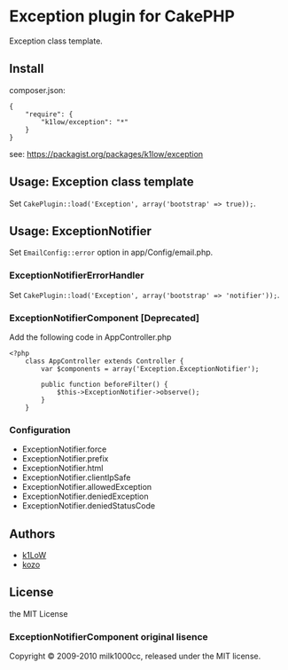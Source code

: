 # Exception plugin for CakePHP

Exception class template.

## Install

composer.json:

```
{
    "require": {
        "k1low/exception": "*"
    }
}
```

see: https://packagist.org/packages/k1low/exception

## Usage: Exception class template

Set `CakePlugin::load('Exception', array('bootstrap' => true));`.

## Usage: ExceptionNotifier

Set `EmailConfig::error` option in app/Config/email.php.

### ExceptionNotifierErrorHandler

Set `CakePlugin::load('Exception', array('bootstrap' => 'notifier'));`.

### ExceptionNotifierComponent [Deprecated]

Add the following code in AppController.php

    <?php
        class AppController extends Controller {
            var $components = array('Exception.ExceptionNotifier');

            public function beforeFilter() {
                $this->ExceptionNotifier->observe();
            }
        }

### Configuration

- ExceptionNotifier.force
- ExceptionNotifier.prefix
- ExceptionNotifier.html
- ExceptionNotifier.clientIpSafe
- ExceptionNotifier.allowedException
- ExceptionNotifier.deniedException
- ExceptionNotifier.deniedStatusCode

## Authors

- [k1LoW](https://github.com/k1LoW)
- [kozo](https://github.com/kozo)

## License
the MIT License

### ExceptionNotifierComponent original lisence
Copyright © 2009-2010 milk1000cc, released under the MIT license.
